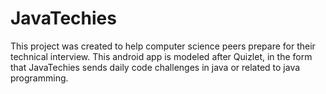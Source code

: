 # JavaTechies

This project was created to help computer science peers prepare for their technical interview. This android app is modeled after Quizlet, in the form that JavaTechies sends daily code challenges in java or related to java programming.
